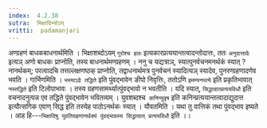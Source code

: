 ```yaml
---
index:  4.2.38
sutra:  भिक्षादिभ्योऽण्
vritti:  padamanjari
---
```


अण्ग्रहणं बाधकबाधनार्थमिति । भिक्षाशब्दोऽयम् `गुरोश्च हलः` इत्यकारप्रत्ययान्तत्वादन्तोदात्तः, ततः `अनुदात्तादेः` इत्यञ् अणो बाधकः प्राप्नोति, तस्य बाधनार्थमण्ग्रहणम् । ननु च यद्यत्राञ्, स्यात्पुनर्वचनमनर्थकं स्यात् ? नानर्थकम्; परत्वादचि तत्तल्लक्षणष्ठक् प्राप्नोति, तद्वाधनार्थमत्र पुनर्वचनं स्यादित्यञ् स्यादेव, पुनरण्ग्रहणादणेव भवति । गार्भिणमिति । `भस्याऽढे तद्धिते` इति पुंवद्भावेन ङीपो निवृत्तिः, ततोऽणि `इमण्यनपत्ये` इति प्रकृतिभावात् `नस्तद्धिते` इति टिलोपाभावः । तस्य ग्रहणसामर्थ्यात्पुंवद्भावो न भवतीति । यदि स्यात्, `सिद्धत्वात्प्रत्ययविधौ` इति वचनादनुत्पन्न एव तद्धिते पुंवद्भावेन भवितव्यम् । युवशब्दश्च` कनिन्युवृष` इति कनिन्प्रत्ययान्तत्वादाद्युदात्त इत्यौत्सगिक एवाण् सिद्ध इति तस्येह पाठोऽनर्थकः स्यात् । यौवतमिति । यथा तु वात्तिकं तथा पुंवद्भाव इष्यते । आह हि---`भिक्षादिषु युवतिग्रहणानर्थक्यं पुंवद्भावस्य सिद्धत्वात् प्रत्ययविधौ` इति ।।

